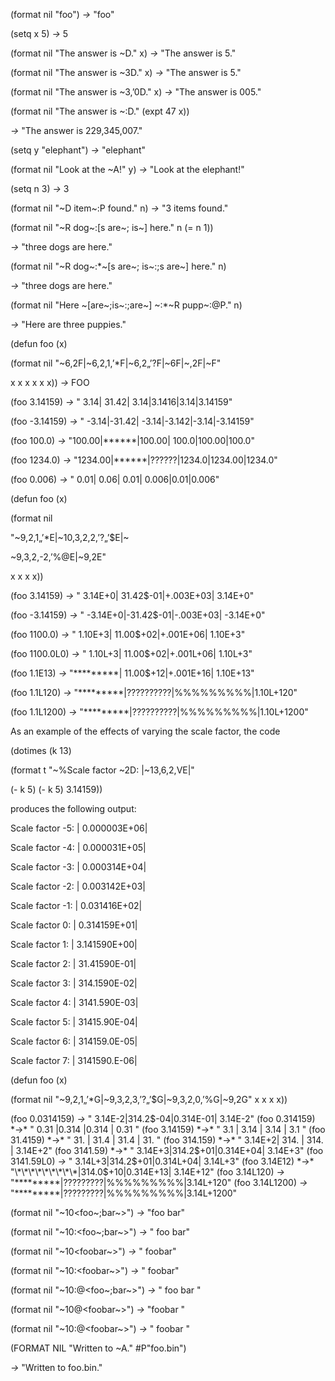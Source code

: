  



(format nil "foo") *→* "foo" 



(setq x 5) *→* 5 



(format nil "The answer is ~D." x) *→* "The answer is 5." 



(format nil "The answer is ~3D." x) *→* "The answer is 5." 



(format nil "The answer is ~3,’0D." x) *→* "The answer is 005." 



(format nil "The answer is ~:D." (expt 47 x)) 



*→* "The answer is 229,345,007." 



(setq y "elephant") *→* "elephant" 



(format nil "Look at the ~A!" y) *→* "Look at the elephant!" 



(setq n 3) *→* 3 



(format nil "~D item~:P found." n) *→* "3 items found." 



(format nil "~R dog~:[s are~; is~] here." n (= n 1)) 



*→* "three dogs are here." 



(format nil "~R dog~:\*~[s are~; is~:;s are~] here." n) 



*→* "three dogs are here." 



(format nil "Here ~[are~;is~:;are~] ~:\*~R pupp~:@P." n) 



*→* "Here are three puppies." 



(defun foo (x) 



(format nil "~6,2F|~6,2,1,’\*F|~6,2„’?F|~6F|~,2F|~F" 



x x x x x x)) *→* FOO 



(foo 3.14159) *→* " 3.14| 31.42| 3.14|3.1416|3.14|3.14159" 



(foo -3.14159) *→* " -3.14|-31.42| -3.14|-3.142|-3.14|-3.14159" 



(foo 100.0) *→* "100.00|\*\*\*\*\*\*|100.00| 100.0|100.00|100.0" 



(foo 1234.0) *→* "1234.00|\*\*\*\*\*\*|??????|1234.0|1234.00|1234.0" 



(foo 0.006) *→* " 0.01| 0.06| 0.01| 0.006|0.01|0.006" 



(defun foo (x) 



(format nil 



"~9,2,1„’\*E|~10,3,2,2,’?„’$E|~ 



~9,3,2,-2,’%@E|~9,2E" 



x x x x)) 



(foo 3.14159) *→* " 3.14E+0| 31.42$-01|+.003E+03| 3.14E+0" 



(foo -3.14159) *→* " -3.14E+0|-31.42$-01|-.003E+03| -3.14E+0" 



(foo 1100.0) *→* " 1.10E+3| 11.00$+02|+.001E+06| 1.10E+3" 



(foo 1100.0L0) *→* " 1.10L+3| 11.00$+02|+.001L+06| 1.10L+3" 



(foo 1.1E13) *→* "\*\*\*\*\*\*\*\*\*| 11.00$+12|+.001E+16| 1.10E+13" 



(foo 1.1L120) *→* "\*\*\*\*\*\*\*\*\*|??????????|%%%%%%%%%|1.10L+120" 



(foo 1.1L1200) *→* "\*\*\*\*\*\*\*\*\*|??????????|%%%%%%%%%|1.10L+1200" 



As an example of the effects of varying the scale factor, the code 



(dotimes (k 13) 



(format t "~%Scale factor ~2D: |~13,6,2,VE|" 







 



 



(- k 5) (- k 5) 3.14159)) 



produces the following output: 



Scale factor -5: | 0.000003E+06| 



Scale factor -4: | 0.000031E+05| 



Scale factor -3: | 0.000314E+04| 



Scale factor -2: | 0.003142E+03| 



Scale factor -1: | 0.031416E+02| 



Scale factor 0: | 0.314159E+01| 



Scale factor 1: | 3.141590E+00| 



Scale factor 2: | 31.41590E-01| 



Scale factor 3: | 314.1590E-02| 



Scale factor 4: | 3141.590E-03| 



Scale factor 5: | 31415.90E-04| 



Scale factor 6: | 314159.0E-05| 



Scale factor 7: | 3141590.E-06| 



(defun foo (x) 



(format nil "~9,2,1„’\*G|~9,3,2,3,’?„’$G|~9,3,2,0,’%G|~9,2G" x x x x)) 



(foo 0.0314159) *→* " 3.14E-2|314.2$-04|0.314E-01| 3.14E-2" (foo 0.314159) *→* " 0.31 |0.314 |0.314 | 0.31 " (foo 3.14159) *→* " 3.1 | 3.14 | 3.14 | 3.1 " (foo 31.4159) *→* " 31. | 31.4 | 31.4 | 31. " (foo 314.159) *→* " 3.14E+2| 314. | 314. | 3.14E+2" (foo 3141.59) *→* " 3.14E+3|314.2$+01|0.314E+04| 3.14E+3" (foo 3141.59L0) *→* " 3.14L+3|314.2$+01|0.314L+04| 3.14L+3" (foo 3.14E12) *→* "\*\*\*\*\*\*\*\*\*|314.0$+10|0.314E+13| 3.14E+12" (foo 3.14L120) *→* "\*\*\*\*\*\*\*\*\*|?????????|%%%%%%%%%|3.14L+120" (foo 3.14L1200) *→* "\*\*\*\*\*\*\*\*\*|?????????|%%%%%%%%%|3.14L+1200" 



(format nil "~10<foo~;bar~>") *→* "foo bar" 



(format nil "~10:<foo~;bar~>") *→* " foo bar" 



(format nil "~10<foobar~>") *→* " foobar" 



(format nil "~10:<foobar~>") *→* " foobar" 



(format nil "~10:@<foo~;bar~>") *→* " foo bar " 



(format nil "~10@<foobar~>") *→* "foobar " 



(format nil "~10:@<foobar~>") *→* " foobar " 



(FORMAT NIL "Written to ~A." #P"foo.bin") 



*→* "Written to foo.bin." 







 



 



